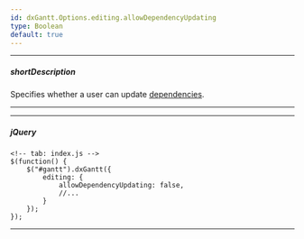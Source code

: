 ```yaml
---
id: dxGantt.Options.editing.allowDependencyUpdating
type: Boolean
default: true
---
```

---
##### shortDescription
Specifies whether a user can update [dependencies](/api-reference/10%20UI%20Widgets/dxGantt/1%20Configuration/dependencies '{basewidgetpath}/Configuration/#dependencies').

---
---
##### jQuery

    <!-- tab: index.js -->
    $(function() {
        $("#gantt").dxGantt({
            editing: {
                allowDependencyUpdating: false, 
                //...
            }
        });
    }); 

---
